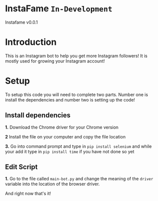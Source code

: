 # InstaFame `In-Development`
Instafame v0.0.1

# Introduction

This is an Instagram bot to help you get more Instagram followers! 
It is mostly used for growing your Instagram account!

# Setup

To setup this code you will need to complete two parts. Number one is install the dependencies and number two is setting up the code!

## Install dependencies 

**1.** Download the Chrome driver for your Chrome version

**2** Install the file on your computer and copy the file location

**3.** Go into command prompt and type in `pip install selenium` and while your add it type in `pip install time` if you have not done so yet 

## Edit Script

**1.** Go to the file called `main-bot.py` and change the meaning of the `driver` variable into the location of the browser driver.


And right now that's it!
